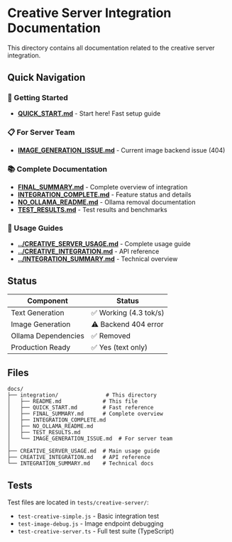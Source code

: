 # Creative Server Integration Documentation

This directory contains all documentation related to the creative server integration.

## Quick Navigation

### 🚀 Getting Started
- **[QUICK_START.md](QUICK_START.md)** - Start here! Fast setup guide

### 📋 For Server Team
- **[IMAGE_GENERATION_ISSUE.md](IMAGE_GENERATION_ISSUE.md)** - Current image backend issue (404)

### 📚 Complete Documentation
- **[FINAL_SUMMARY.md](FINAL_SUMMARY.md)** - Complete overview of integration
- **[INTEGRATION_COMPLETE.md](INTEGRATION_COMPLETE.md)** - Feature status and details
- **[NO_OLLAMA_README.md](NO_OLLAMA_README.md)** - Ollama removal documentation
- **[TEST_RESULTS.md](TEST_RESULTS.md)** - Test results and benchmarks

### 🔧 Usage Guides
- **[../CREATIVE_SERVER_USAGE.md](../CREATIVE_SERVER_USAGE.md)** - Complete usage guide
- **[../CREATIVE_INTEGRATION.md](../CREATIVE_INTEGRATION.md)** - API reference
- **[../INTEGRATION_SUMMARY.md](../INTEGRATION_SUMMARY.md)** - Technical overview

## Status

| Component | Status |
|-----------|--------|
| Text Generation | ✅ Working (4.3 tok/s) |
| Image Generation | ⚠️ Backend 404 error |
| Ollama Dependencies | ✅ Removed |
| Production Ready | ✅ Yes (text only) |

## Files

```
docs/
├── integration/               # This directory
│   ├── README.md             # This file
│   ├── QUICK_START.md        # Fast reference
│   ├── FINAL_SUMMARY.md      # Complete overview
│   ├── INTEGRATION_COMPLETE.md
│   ├── NO_OLLAMA_README.md
│   ├── TEST_RESULTS.md
│   └── IMAGE_GENERATION_ISSUE.md  # For server team
│
├── CREATIVE_SERVER_USAGE.md  # Main usage guide
├── CREATIVE_INTEGRATION.md   # API reference
└── INTEGRATION_SUMMARY.md    # Technical docs
```

## Tests

Test files are located in `tests/creative-server/`:
- `test-creative-simple.js` - Basic integration test
- `test-image-debug.js` - Image endpoint debugging
- `test-creative-server.ts` - Full test suite (TypeScript)
